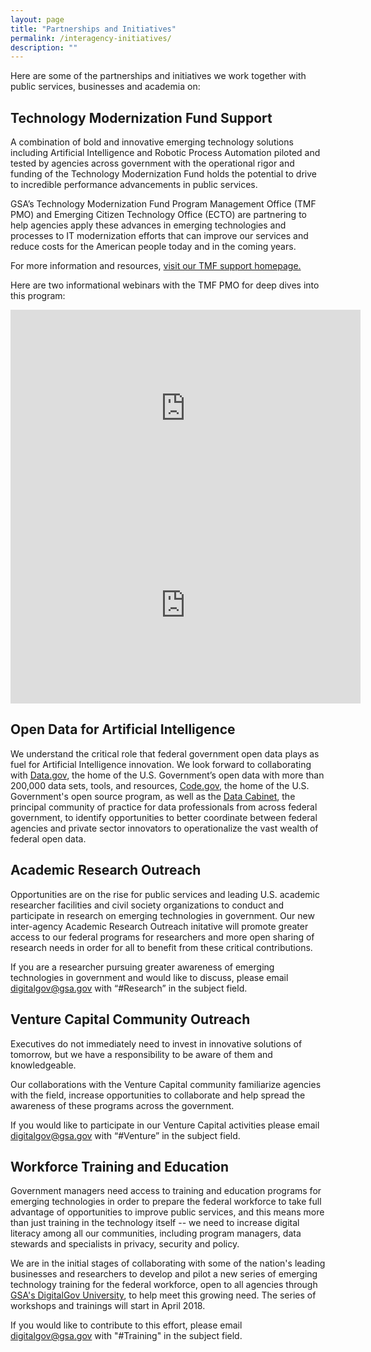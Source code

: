 ```yaml
---
layout: page
title: "Partnerships and Initiatives"
permalink: /interagency-initiatives/
description: ""
---
```


Here are some of the partnerships and initiatives we work together with public services, businesses and academia on:

## Technology Modernization Fund Support

A combination of bold and innovative emerging technology solutions including Artificial Intelligence and Robotic Process Automation piloted and tested by agencies across government with the operational rigor and funding of the Technology Modernization Fund holds the potential to drive to incredible performance advancements in public services.

GSA’s Technology Modernization Fund Program Management Office (TMF PMO) and Emerging Citizen Technology Office (ECTO) are partnering to help agencies apply these advances in emerging technologies and processes to IT modernization efforts that can improve our services and reduce costs for the American people today and in the coming years.

For more information and resources, [visit our TMF support homepage.](https://emerging.digital.gov/TMF/)

Here are two informational webinars with the TMF PMO for deep dives into this program:

<iframe width="560" height="315" src="https://www.youtube.com/embed/0UsrfJ9oiM4" frameborder="0" allow="autoplay; encrypted-media" allowfullscreen></iframe>

<iframe width="560" height="315" src="https://www.youtube.com/embed/cvKMYGcabxo" frameborder="0" allow="autoplay; encrypted-media" allowfullscreen></iframe>

## Open Data for Artificial Intelligence

We understand the critical role that federal government open data plays as fuel for Artificial Intelligence innovation. We look forward to collaborating with [Data.gov](https://www.data.gov/), the home of the U.S. Government’s open data
with more than 200,000 data sets, tools, and resources, [Code.gov](https://code.gov/#/), the home of the U.S. Government's open source program, as well as the [Data Cabinet](https://ntis.gov/thedatacabinet/), the principal community of practice for data professionals from across federal government, to identify opportunities to better coordinate between federal agencies and private sector innovators to operationalize the vast wealth of federal open data.

## Academic Research Outreach

Opportunities are on the rise for public services and leading U.S. academic researcher facilities and civil society organizations to conduct and participate in research on emerging technologies in government. Our new inter-agency Academic Research Outreach initative will promote greater access to our federal programs for researchers and more open sharing of research needs in order for all to benefit from these critical contributions.

If you are a researcher pursuing greater awareness of emerging technologies in government and would like to discuss, please email digitalgov@gsa.gov with “#Research” in the subject field.

## Venture Capital Community Outreach

Executives do not immediately need to invest in innovative solutions of tomorrow, but we have a responsibility to be aware of them and knowledgeable.

Our collaborations with the Venture Capital community familiarize agencies with the field, increase opportunities to collaborate and help spread the awareness of these programs across the government.

If you would like to participate in our Venture Capital activities please email digitalgov@gsa.gov with “#Venture” in the subject field.

## Workforce Training and Education

Government managers need access to training and education programs for emerging technologies in order to prepare the federal workforce to take full advantage of opportunities to improve public services, and this means more than just training in the technology itself -- we need to increase digital literacy among all our communities, including program managers, data stewards and specialists in privacy, security and policy.

We are in the initial stages of collaborating with some of the nation's leading businesses and researchers to develop and pilot a new series of emerging technology training for the federal workforce, open to all agencies through [GSA's DigitalGov University](https://www.digitalgov.gov/digitalgov-university/), to help meet this growing need. The series of workshops and trainings will start in April 2018.

If you would like to contribute to this effort, please email digitalgov@gsa.gov with "#Training" in the subject field.
